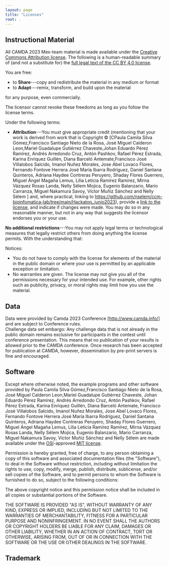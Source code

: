 ```yaml
---
layout: page
title: "Licenses"
root: .
---
```

## Instructional Material

All CAMDA 2023 Mex-team material is
made available under the [Creative Commons Attribution
license][cc-by-human]. The following is a human-readable summary of
(and not a substitute for) the [full legal text of the CC BY 4.0
license][cc-by-legal].

You are free:

* to **Share**---copy and redistribute the material in any medium or format
* to **Adapt**---remix, transform, and build upon the material

for any purpose, even commercially.

The licensor cannot revoke these freedoms as long as you follow the
license terms.

Under the following terms:

* **Attribution**---You must give appropriate credit (mentioning that
  your work is derived from work that is Copyright © [CPaula Camila Silva Gómez,Francisco Santiago Nieto de la Rosa, José Miguel Calderon Leon,Mariel Guadalupe Gutiérrez Chaveste,Johan Eduardo Pérez Ramírez, Andrés Arredondo Cruz, Antón Pashkov, Rafael Pérez Estrada, Karina Enriquez Guillén, Diana Barceló Antemate,Francisco José Villalobos Salcido, Imanol Nuñez Morales, Jose Abel Lovaco Flores, Fernando Fontove Herrera José María Ibarra Rodríguez, 
Daniel Santana Quinteros, Adriana Haydee Contreras Peruyero, Shaday Flores Guerrero, Miguel Ángel Magaña Lemus, Lilia Leticia Ramírez Ramírez,
Mirna Vázquez Rosas Landa, Nelly Sélem Mojica, Eugenio Balanzario, Mario Carranza, Miguel Nakamura Savoy, Víctor Muñiz Sánchez and Nelly Sélem ] and, where practical, linking to https://github.com/nselem/ccm-bioinfomatica-lab/tree/main/Hackaton_junio2023), provide a [link to the
  license][cc-by-human], and indicate if changes were made. You may do
  so in any reasonable manner, but not in any way that suggests the
  licensor endorses you or your use.

**No additional restrictions**---You may not apply legal terms or
technological measures that legally restrict others from doing
anything the license permits.  With the understanding that:

Notices:

* You do not have to comply with the license for elements of the
  material in the public domain or where your use is permitted by an
  applicable exception or limitation.
* No warranties are given. The license may not give you all of the
  permissions necessary for your intended use. For example, other
  rights such as publicity, privacy, or moral rights may limit how you
  use the material.


## Data 
Data were provided by Camda 2023 Conference [http://www.camda.info/] and are subject to Conference rules.  
Challenge data set embargo: Any challenge data that is not already in the public domain remains exclusive for participants in the contest until conference presentation. This means that no publication of your results is allowed prior to the CAMDA conference. Once research has been accepted for publication at CAMDA, however, dissemination by pre-print servers is fine and encouraged.

## Software
Except where otherwise noted, the example programs and other software
provided by Paula Camila Silva Gómez,Francisco Santiago Nieto de la Rosa, José Miguel Calderon Leon,Mariel Guadalupe Gutiérrez Chaveste,
Johan Eduardo Pérez Ramírez, Andrés Arredondo Cruz, Antón Pashkov, Rafael Pérez Estrada, Karina Enriquez Guillén, Diana Barceló Antemate,
Francisco José Villalobos Salcido, Imanol Nuñez Morales, Jose Abel Lovaco Flores, Fernando Fontove Herrera José María Ibarra Rodríguez, 
Daniel Santana Quinteros, Adriana Haydee Contreras Peruyero, Shaday Flores Guerrero, Miguel Ángel Magaña Lemus, Lilia Leticia Ramírez Ramírez,
Mirna Vázquez Rosas Landa, Nelly Sélem Mojica, Eugenio Balanzario, Mario Carranza, Miguel Nakamura Savoy, Víctor Muñiz Sánchez and Nelly Sélem 
are made available under the [OSI][osi]-approved [MIT license][mit-license].

Permission is hereby granted, free of charge, to any person obtaining
a copy of this software and associated documentation files (the
"Software"), to deal in the Software without restriction, including
without limitation the rights to use, copy, modify, merge, publish,
distribute, sublicense, and/or sell copies of the Software, and to
permit persons to whom the Software is furnished to do so, subject to
the following conditions:

The above copyright notice and this permission notice shall be
included in all copies or substantial portions of the Software.

THE SOFTWARE IS PROVIDED "AS IS", WITHOUT WARRANTY OF ANY KIND,
EXPRESS OR IMPLIED, INCLUDING BUT NOT LIMITED TO THE WARRANTIES OF
MERCHANTABILITY, FITNESS FOR A PARTICULAR PURPOSE AND
NONINFRINGEMENT. IN NO EVENT SHALL THE AUTHORS OR COPYRIGHT HOLDERS BE
LIABLE FOR ANY CLAIM, DAMAGES OR OTHER LIABILITY, WHETHER IN AN ACTION
OF CONTRACT, TORT OR OTHERWISE, ARISING FROM, OUT OF OR IN CONNECTION
WITH THE SOFTWARE OR THE USE OR OTHER DEALINGS IN THE SOFTWARE.

## Trademark

[cc-by-human]: https://creativecommons.org/licenses/by/4.0/
[cc-by-legal]: https://creativecommons.org/licenses/by/4.0/legalcode
[mit-license]: https://opensource.org/licenses/mit-license.html
[ci]: http://communityin.org/
[osi]: https://opensource.org
